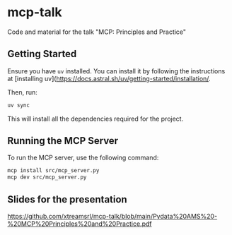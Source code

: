 # mcp-talk
Code and material for the talk "MCP: Principles and Practice"

## Getting Started
Ensure you have `uv` installed. You can install it by following the instructions at [installing uv](https://docs.astral.sh/uv/getting-started/installation/.

Then, run:
```bash
uv sync
```

This will install all the dependencies required for the project.

## Running the MCP Server
To run the MCP server, use the following command:
```bash
mcp install src/mcp_server.py
mcp dev src/mcp_server.py
```


## Slides for the presentation
https://github.com/xtreamsrl/mcp-talk/blob/main/Pydata%20AMS%20-%20MCP%20Principles%20and%20Practice.pdf
